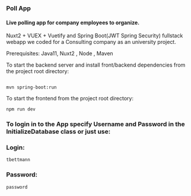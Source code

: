 ### Poll App
#### Live polling app for company employees to organize.

Nuxt2 + VUEX + Vuetify and Spring Boot(JWT Spring Security) fullstack webapp we coded for a Consulting company as an university project. 

Prerequisites: Java11, Nuxt2 , Node , Maven 

To start the backend server and install front/backend dependencies from the project root directory:
```

mvn spring-boot:run

```
To start the frontend from the project root directory:

```
npm run dev

```

### To login in to the App specify Username and Password in the InitializeDatabase class or just use:
### Login:
```
tbettmann

```
### Password:
```
password

```
